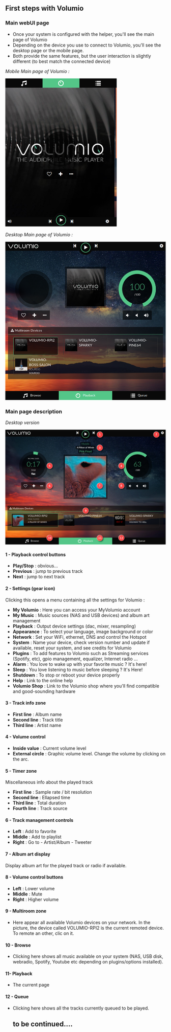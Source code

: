  ## First steps with Volumio

### Main webUI page

* Once your system is configured with the helper, you'll see the main page of Volumio
* Depending on the device you use to connect to Volumio, you'll see the desktop page or the mobile page.
* Both provide the same features, but the user interaction is slightly different (to best match the connected device)

_Mobile Main page of Volumio :_

<img src="./img/mobile-main-page.png" width="350">

_Desktop Main page of Volumio :_

<img src="./img/desktop-main-page.png" width="624">

### Main page description

_Desktop version_

<img src="./img/main-page-descr.png">

#### 1 - Playback control buttons

* __Play/Stop__ : obvious...
* __Previous__ : jump to previous track
* __Next__ : jump to next track

#### 2 - Settings (gear icon)

Clicking this opens a menu containing all the settings for Volumio :

 * __My Volumio__ : Here you can access your MyVolumio account
 * __My Music__ : Music sources (NAS and USB devices) and album art management
 * __Playback__ : Output device settings (dac, mixer, resampling)
 * __Appearance__ : To select your language, image background or color
 * __Network__ : Set your WiFi, ethernet, DNS and control the Hotspot
 * __System__ : Name your device, check version number and update if available, reset your system, and see credits for Volumio
 * __Plugins__ : To add features to Volumio such as Streaming services (Spotify, etc), gpio management, equalizer, Internet radio ...
 * __Alarm__ : You love to wake up with your favorite music ? It's here!
 * __Sleep__ : You love listening to music before sleeping ? It's Here!
 * __Shutdown__ : To stop or reboot your device properly
 * __Help__ : Link to the online help
 * __Volumio Shop__ : Link to the Volumio shop where you'll find compatible and good-sounding hardware

#### 3 - Track info zone

* __First line__ : Album name
* __Second line__ : Track title
* __Third line__ : Artist name

#### 4 - Volume control

* __Inside value__ : Current volume level
* __External circle__ : Graphic volume level. Change the volume by clicking on the arc.

#### 5 - Timer zone

Miscellaneous info about the played track

* __First line__ : Sample rate / bit resolution
* __Second line__ : Ellapsed time
* __Third line__ : Total duration
* __Fourth line__ : Track source

#### 6 - Track management controls

* __Left__ : Add to favorite
* __Middle__ : Add to playlist
* __Right__ : Go to - Artist/Album - Tweeter

#### 7 - Album art display

Display album art for the played track or radio if available.

#### 8 - Volume control buttons

* __Left__ : Lower volume
* __Middle__ : Mute
* __Right__ : Higher volume

#### 9 - Multiroom zone

* Here appear all available Volumio devices on your network. In the picture, the device called VOLUMIO-RPI2 is the current remoted device. To remote an other, clic on it.

#### 10 - Browse

* Clicking here shows all music available on your system (NAS, USB disk, webradio, Spotify, Youtube etc depending on plugins/options installed).

#### 11- Playback

* The current page

#### 12 - Queue

* Clicking here shows all the tracks currently queued to be played.


  ## to be continued....

